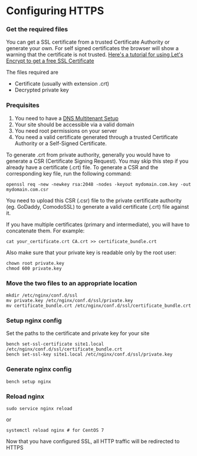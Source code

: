 <!-- add-breadcrumbs -->
# Configuring HTTPS

### Get the required files

You can get a SSL certificate from a trusted Certificate Authority or generate your own. For self signed certificates the browser will show a warning that the certificate is not trusted. [Here's a tutorial for using Let's Encrypt to get a free SSL Certificate](lets-encrypt-ssl-setup.html)

The files required are

* Certificate (usually with extension .crt)
* Decrypted private key

### Prequisites

1. You need to have a [DNS Multitenant Setup](https://frappe.io/docs/user/en/bench/guides/setup-multitenancy)
2. Your site should be accessible via a valid domain
3. You need root permissions on your server
4. You need a valid certificate generated through a trusted Certificate Authority or a Self-Signed Certificate.

To generate .crt from private authority, generally you would have to generate a CSR (Certificate Signing Request). You may skip this step if you already have a certificate (.crt) file. To generate a CSR and the corresponding key file, run the following command:

	openssl req -new -newkey rsa:2048 -nodes -keyout mydomain.com.key -out mydomain.com.csr

You need to upload this CSR (.csr) file to the private certificate authority (eg. GoDaddy, ComodoSSL) to generate a valid certificate (.crt) file against it.

If you have multiple certificates (primary and intermediate), you will have to concatenate them. For example:

	cat your_certificate.crt CA.crt >> certificate_bundle.crt

Also make sure that your private key is readable only by the root user:

	chown root private.key
	chmod 600 private.key

### Move the two files to an appropriate location

	mkdir /etc/nginx/conf.d/ssl
	mv private.key /etc/nginx/conf.d/ssl/private.key
	mv certificate_bundle.crt /etc/nginx/conf.d/ssl/certificate_bundle.crt

### Setup nginx config

Set the paths to the certificate and private key for your site

	bench set-ssl-certificate site1.local /etc/nginx/conf.d/ssl/certificate_bundle.crt
	bench set-ssl-key site1.local /etc/nginx/conf.d/ssl/private.key

### Generate nginx config

	bench setup nginx

### Reload nginx

	sudo service nginx reload

or

	systemctl reload nginx # for CentOS 7

Now that you have configured SSL, all HTTP traffic will be redirected to HTTPS
